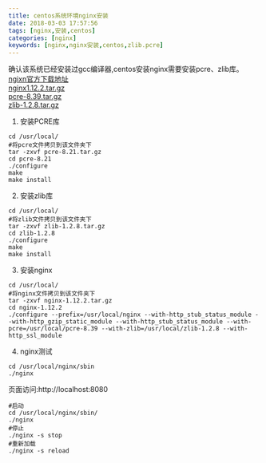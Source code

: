 ```yaml
---
title: centos系统环境nginx安装
date: 2018-03-03 17:57:56
tags: [nginx,安装,centos]
categories: [nginx]
keywords: [nginx,nginx安装,centos,zlib.pcre]
---
```


确认该系统已经安装过gcc编译器,centos安装nginx需要安装pcre、zlib库。   
[ngixn官方下载地址](http://nginx.org/en/download.html)   
[nginx1.12.2.tar.gz](http://opvqbxg2k.bkt.clouddn.com/nginx/nginx-1.12.2.tar.gz)   
[pcre-8.39.tar.gz](http://opvqbxg2k.bkt.clouddn.com/nginx/pcre-8.39.tar.gz)   
[zlib-1.2.8.tar.gz](http://opvqbxg2k.bkt.clouddn.com/nginx/zlib-1.2.8.tar.gz)

<!-- more -->

1. 安装PCRE库
``` shell
cd /usr/local/
#将pcre文件拷贝到该文件夹下
tar -zxvf pcre-8.21.tar.gz 
cd pcre-8.21 
./configure
make
make install
```
2. 安装zlib库
``` shell
cd /usr/local/  
#将zlib文件拷贝到该文件夹下
tar -zxvf zlib-1.2.8.tar.gz 
cd zlib-1.2.8  
./configure
make
make install 
```
3. 安装nginx
``` shell
cd /usr/local/
#将nginx文件拷贝到该文件夹下
tar -zxvf nginx-1.12.2.tar.gz 
cd nginx-1.12.2
./configure --prefix=/usr/local/nginx --with-http_stub_status_module --with-http_gzip_static_module --with-http_stub_status_module --with-pcre=/usr/local/pcre-8.39 --with-zlib=/usr/local/zlib-1.2.8 --with-http_ssl_module
``` 

4. nginx测试
```
cd /usr/local/nginx/sbin
./nginx
```
页面访问:http://localhost:8080

```
#启动
cd /usr/local/nginx/sbin/
./nginx
#停止
./nginx -s stop
#重新加载
./nginx -s reload
```
